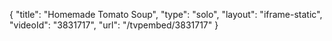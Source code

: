 {
    "title": "Homemade Tomato Soup",
    "type": "solo",
    "layout": "iframe-static",
    "videoId": "3831717",
    "url": "\/tvpembed\/3831717"
}